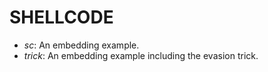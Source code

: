 # SHELLCODE

* *sc*: An embedding example.
* *trick*: An embedding example including the evasion trick.
